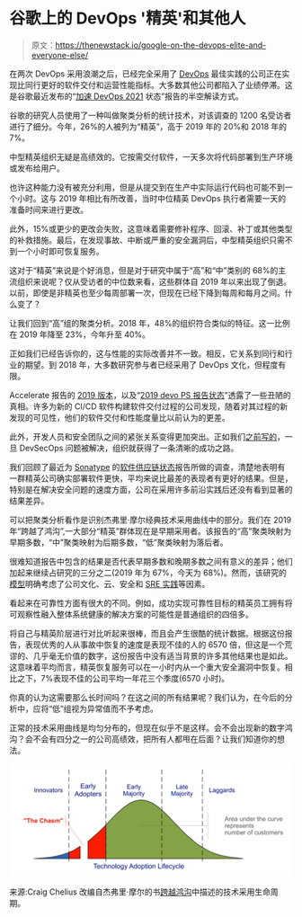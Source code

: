 # 谷歌上的 DevOps '精英'和其他人

> 原文：<https://thenewstack.io/google-on-the-devops-elite-and-everyone-else/>

在两次 DevOps 采用浪潮之后，已经完全采用了 [DevOps](/category/devops/) 最佳实践的公司正在实现比同行更好的软件交付和运营性能指标。大多数其他公司都陷入了业绩停滞。这是谷歌最近发布的“[加速 DevOps 2021](https://cloud.google.com/devops/state-of-devops/) 状态”报告的半空解读方式。

谷歌的研究人员使用了一种叫做聚类分析的统计技术，对该调查的 1200 名受访者进行了细分。今年，26%的人被列为“精英”，高于 2019 年的 20%和 2018 年的 7%。

中型精英组织无疑是高绩效的。它按需交付软件，一天多次将代码部署到生产环境或发布给用户。

也许这种能力没有被充分利用，但是从提交到在生产中实际运行代码也可能不到一个小时。这与 2019 年相比有所改善，当时中位精英 DevOps 执行者需要一天的准备时间来进行更改。

此外，15%或更少的更改会失败，这意味着需要修补程序、回滚、补丁或其他类型的补救措施。最后，在发现事故、中断或严重的安全漏洞后，中型精英组织只需不到一个小时即可恢复服务。

这对于“精英”来说是个好消息，但是对于研究中属于“高”和“中”类别的 68%的主流组织来说呢？仅从受访者的中位数来看，这些群体自 2019 年以来出现了倒退。以前，即使是非精英也至少每周部署一次，但现在已经下降到每周和每月之间。什么变了？

让我们回到“高”组的聚类分析。2018 年，48%的组织符合类似的特征。这一比例在 2019 年降至 23%，今年升至 40%。

正如我们已经告诉你的，这与性能的实际改善并不一致。相反，它关系到同行和行业的期望。到 2018 年，大多数研究参与者已经采用了 DevOps 文化，但程度有限。

Accelerate 报告的 [2019 版本](https://thenewstack.io/dora-2019-devops-efforts-improving-but-not-done/)，以及“[2019 devo PS 报告状态](https://puppet.com/resources/whitepaper/state-of-devops-report)”透露了一些丑陋的真相。许多为新的 CI/CD 软件构建软件交付过程的公司发现，随着对其过程的新发现的可见性，他们的软件交付和性能度量比以前认为的更差。

此外，开发人员和安全团队之间的紧张关系变得更加突出。正如我们[之前写的](https://thenewstack.io/integrating-security-into-build-processes-signals-devsecops-tipping-point/)，一旦 DevSecOps 问题被解决，组织就获得了一条清晰的成功之路。

我们回顾了最近为 [Sonatype](https://www.sonatype.com/?utm_content=inline-mention) 的[软件供应链状态](https://www.sonatype.com/resources/state-of-the-software-supply-chain-2021)报告所做的调查，清楚地表明有一群精英公司确实部署软件更快，平均来说比最差的表现者有更好的结果。但是，特别是在解决安全问题的速度方面，公司在采用许多前沿实践后还没有看到显著的结果差异。

可以把聚类分析看作是识别杰弗里·摩尔经典技术采用曲线中的部分。我们在 2019 年“跨越了鸿沟”,一大部分“精英”群体现在是早期采用者。该报告的“高”聚类映射为早期多数，“中”聚类映射为后期多数，“低”聚类映射为落后者。

很难知道报告中包含的结果是否代表早期多数和晚期多数之间有意义的差异；他们加起来继续占研究的三分之二(2019 年为 67%，今天为 68%)。然而，该研究的[模型](https://www.devops-research.com/models.html)明确考虑了公司文化、云、安全和 [SRE 实践](https://thenewstack.io/category/devops/)等因素。

看起来在可靠性方面有很大的不同。例如，成功实现可靠性目标的精英员工拥有将可观察性融入整体系统健康的解决方案的可能性是普通组织的四倍多。

将自己与精英阶层进行对比听起来很棒，而且会产生很酷的统计数据。根据这份报告，表现优秀的人从事故中恢复的速度是表现不佳的人的 6570 倍，但这是一个荒谬的、几乎毫无价值的数字，这份报告中没有适当背景的许多其他结果也是如此。这意味着平均而言，精英恢复服务可以在一小时内从一个重大安全漏洞中恢复。相比之下，7%表现不佳的公司平均一年花三个季度(6570 小时)。

你真的认为这需要那么长时间吗？在这之间的所有结果呢？我们认为，在今后的分析中，应将“低”组视为异常值而不予考虑。

正常的技术采用曲线是均匀分布的，但现在似乎不是这样。会不会出现新的数字鸿沟？会不会有四分之一的公司高绩效，把所有人都甩在后面？让我们知道你的想法。

![](img/77d74a685be9a53fa156387dafaa7d5d.png)

来源:Craig Chelius 改编自杰弗里·摩尔的书[跨越鸿沟](https://en.wikipedia.org/wiki/Crossing_the_Chasm "w:Crossing the Chasm")中描述的技术采用生命周期。

<svg xmlns:xlink="http://www.w3.org/1999/xlink" viewBox="0 0 68 31" version="1.1"><title>Group</title> <desc>Created with Sketch.</desc></svg>